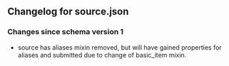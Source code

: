## Changelog for source.json

### Changes since schema version 1

* source has aliases mixin removed, but will have gained properties for aliases and submitted due to change of basic_item mixin.
